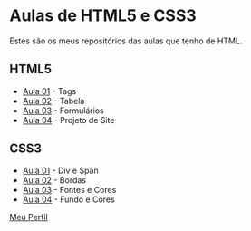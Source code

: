 # Aulas de HTML5 e CSS3
Estes são os meus repositórios das aulas que tenho de HTML.

## HTML5
* [Aula 01](https://github.com/phStefen/aulas-html/tree/master/projetos/html/aula-01) - Tags
* [Aula 02](https://github.com/phStefen/aulas-html/tree/master/projetos/html/aula-02) - Tabela
* [Aula 03](https://github.com/phStefen/aulas-html/tree/master/projetos/html/aula-03) - Formulários
* [Aula 04](https://github.com/phStefen/aulas-html/tree/master/projetos/html/aula-04) - Projeto de Site

## CSS3
* [Aula 01](https://github.com/phStefen/aulas-html/tree/master/projetos/css/aula-01) - Div e Span
* [Aula 02](https://github.com/phStefen/aulas-html/tree/master/projetos/css/aula-02) - Bordas
* [Aula 03](https://github.com/phStefen/aulas-html/tree/master/projetos/css/aula-03) - Fontes e Cores
* [Aula 04](https://github.com/phStefen/aulas-html/tree/master/projetos/css/aula-04) - Fundo e Cores

[Meu Perfil](http://phstefen.github.io/)
